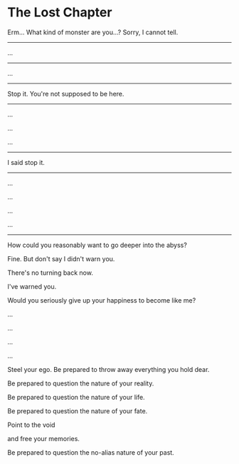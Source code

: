 # The Lost Chapter

Erm... What kind of monster are you...?
Sorry, I cannot tell.

---

...

---

...

---

Stop it. 
You're not supposed to be here.

---

...

...

...

---

I said stop it.

---

...

...

...

...

---

How could you reasonably want to go deeper into the abyss? 

Fine. But don't say I didn't warn you.

There's no turning back now. 

I've warned you.

Would you seriously give up your happiness to become like me?

...

...

...

...

Steel your ego. Be prepared to throw away everything you hold dear.

Be prepared to question the nature of your reality. 

Be prepared to question the nature of your life.

Be prepared to question the nature of your fate.

Point to the void 

and free your memories.

Be prepared to question the no-alias nature of your past.
